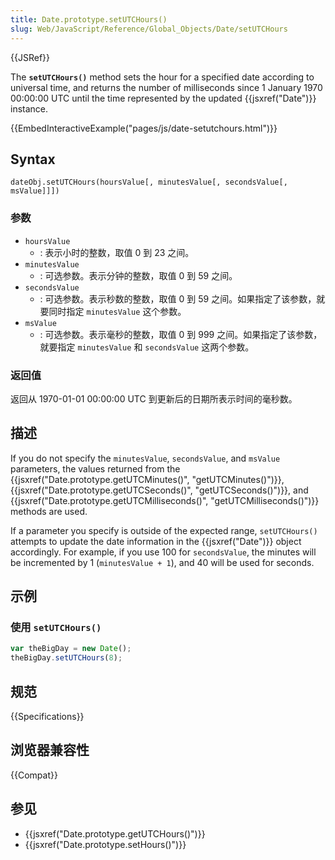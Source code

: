 ```yaml
---
title: Date.prototype.setUTCHours()
slug: Web/JavaScript/Reference/Global_Objects/Date/setUTCHours
---
```


{{JSRef}}

The **`setUTCHours()`** method sets the hour for a specified date according to universal time, and returns the number of milliseconds since 1 January 1970 00:00:00 UTC until the time represented by the updated {{jsxref("Date")}} instance.

{{EmbedInteractiveExample("pages/js/date-setutchours.html")}}

## Syntax

```plain
dateObj.setUTCHours(hoursValue[, minutesValue[, secondsValue[, msValue]]])
```

### 参数

- `hoursValue`
  - : 表示小时的整数，取值 0 到 23 之间。
- `minutesValue`
  - : 可选参数。表示分钟的整数，取值 0 到 59 之间。
- `secondsValue`
  - : 可选参数。表示秒数的整数，取值 0 到 59 之间。如果指定了该参数，就要同时指定 `minutesValue` 这个参数。
- `msValue`
  - : 可选参数。表示毫秒的整数，取值 0 到 999 之间。如果指定了该参数，就要指定 `minutesValue` 和 `secondsValue` 这两个参数。

### 返回值

返回从 1970-01-01 00:00:00 UTC 到更新后的日期所表示时间的毫秒数。

## 描述

If you do not specify the `minutesValue`, `secondsValue`, and `msValue` parameters, the values returned from the {{jsxref("Date.prototype.getUTCMinutes()", "getUTCMinutes()")}}, {{jsxref("Date.prototype.getUTCSeconds()", "getUTCSeconds()")}}, and {{jsxref("Date.prototype.getUTCMilliseconds()", "getUTCMilliseconds()")}} methods are used.

If a parameter you specify is outside of the expected range, `setUTCHours()` attempts to update the date information in the {{jsxref("Date")}} object accordingly. For example, if you use 100 for `secondsValue`, the minutes will be incremented by 1 (`minutesValue + 1`), and 40 will be used for seconds.

## 示例

### 使用 `setUTCHours()`

```js
var theBigDay = new Date();
theBigDay.setUTCHours(8);
```

## 规范

{{Specifications}}

## 浏览器兼容性

{{Compat}}

## 参见

- {{jsxref("Date.prototype.getUTCHours()")}}
- {{jsxref("Date.prototype.setHours()")}}
